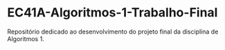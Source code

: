 # EC41A-Algoritmos-1-Trabalho-Final
Repositório  dedicado ao desenvolvimento do projeto final da disciplina de Algoritmos 1.
